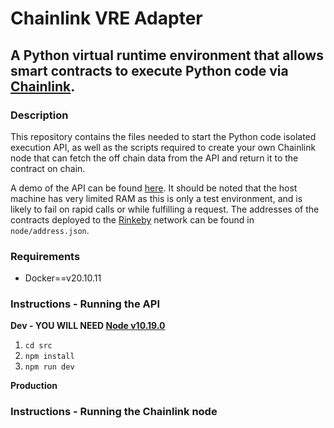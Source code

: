 # Chainlink VRE Adapter

## A Python virtual runtime environment that allows smart contracts to execute Python code via [Chainlink](https://docs.chain.link/chainlink-nodes).

### Description

This repository contains the files needed to start the Python code isolated execution API, as well as the scripts required to create your own Chainlink node that can fetch the off chain data from the API and return it to the contract on chain.

A demo of the API can be found [here](http://137.184.33.37/). It should be noted that the host machine has very limited RAM as this is only a test environment, and is likely to fail on rapid calls or while fulfilling a request. The addresses of the contracts deployed to the [Rinkeby](https://www.rinkeby.io) network can be found in `node/address.json`.

### Requirements

-   Docker==v20.10.11

### Instructions - Running the API

**Dev - YOU WILL NEED [Node v10.19.0](https://nodejs.org/en/)**

1. `cd src`
2. `npm install`
3. `npm run dev`

**Production**

### Instructions - Running the Chainlink node
